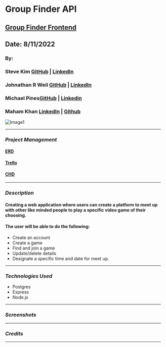 
# Group Finder API
## [Group Finder Frontend](https://github.com/Skim1571/Group-Finder)
## Date: 8/11/2022

### By:
### Steve Kim [GitHub](https://github.com/Skim1571) | [LinkedIn](https://www.linkedin.com/in/skim1571/)
### Johnathan R Weil [GitHub](https://github.com/JwR513) | [LinkedIn](https://www.linkedin.com/in/johnathan-weil-69b100229/)
### Michael Pines[GitHub](https://github.com/smyp1) | [Linkedin](https://www.linkedin.com/in/mickey-pines/)
### Maham Khan [LinkedIn](https://www.linkedin.com/in/mahamakhan/)  | [Github](https://github.com/mahamakhan)

![Image1](https://images.squarespace-cdn.com/content/v1/5e1f818988a3ad55be25f040/1579628831177-LCJBPP1HBKY2L6HIEHGX/cover_photo_without_slogan.jpg)

---

### **_Project Management_**
#### [ERD](https://drive.google.com/file/d/1wHVE2dl4m9JzqrDlblPFRu4PeO6Tu2RZ/view)
#### [Trello](https://trello.com/b/2w0vsJLe/project-3-rename)
#### [CHD](https://drive.google.com/file/d/1PrY90V_GgitMQ0zOjcT-2ik2PiWB1y2D/view)

---
### **_Description_**
#### Creating a web application where users can create a platform to meet up with other like minded people to play a specific video game of their choosing.
#### The user will be able to do the following:
- Create an account
- Create a game
- Find and join a game
- Update/delete details
- Designate a specific time and date for meet up.
---



### **_Technologies Used_**
- Postgres
- Express
- Node.js
---
### **_Screenshots_**
---
### **_Credits_**

---
